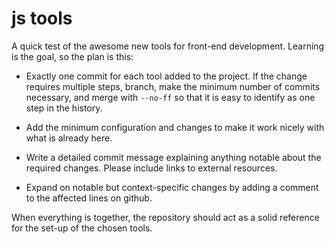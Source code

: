 js tools
========

A quick test of the awesome new tools for front-end development. Learning is the goal, so the plan is this:

 * Exactly one commit for each tool added to the project. If the change requires multiple steps, branch, make the minimum number of commits necessary, and merge with `--no-ff` so that it is easy to identify as one step in the history.

 * Add the minimum configuration and changes to make it work nicely with what is already here.

 * Write a detailed commit message explaining anything notable about the required changes. Please include links to external resources.

 * Expand on notable but context-specific changes by adding a comment to the affected lines on github.


When everything is together, the repository should act as a solid reference for the set-up of the chosen tools.
